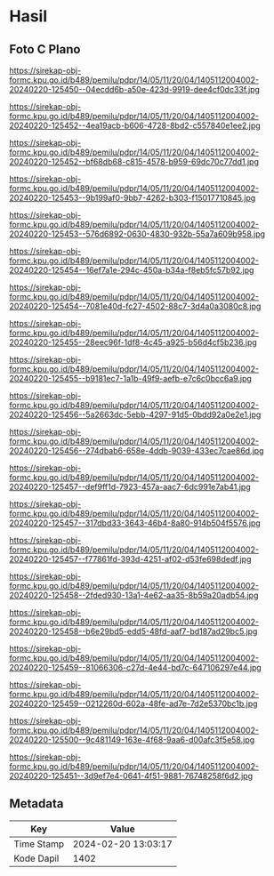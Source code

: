 # Hasil

## Foto C Plano

https://sirekap-obj-formc.kpu.go.id/b489/pemilu/pdpr/14/05/11/20/04/1405112004002-20240220-125450--04ecdd6b-a50e-423d-9919-dee4cf0dc33f.jpg

https://sirekap-obj-formc.kpu.go.id/b489/pemilu/pdpr/14/05/11/20/04/1405112004002-20240220-125452--4ea19acb-b606-4728-8bd2-c557840e1ee2.jpg

https://sirekap-obj-formc.kpu.go.id/b489/pemilu/pdpr/14/05/11/20/04/1405112004002-20240220-125452--bf68db68-c815-4578-b959-69dc70c77dd1.jpg

https://sirekap-obj-formc.kpu.go.id/b489/pemilu/pdpr/14/05/11/20/04/1405112004002-20240220-125453--9b199af0-9bb7-4262-b303-f15017710845.jpg

https://sirekap-obj-formc.kpu.go.id/b489/pemilu/pdpr/14/05/11/20/04/1405112004002-20240220-125453--576d6892-0630-4830-932b-55a7a609b958.jpg

https://sirekap-obj-formc.kpu.go.id/b489/pemilu/pdpr/14/05/11/20/04/1405112004002-20240220-125454--16ef7a1e-294c-450a-b34a-f8eb5fc57b92.jpg

https://sirekap-obj-formc.kpu.go.id/b489/pemilu/pdpr/14/05/11/20/04/1405112004002-20240220-125454--7081e40d-fc27-4502-88c7-3d4a0a3080c8.jpg

https://sirekap-obj-formc.kpu.go.id/b489/pemilu/pdpr/14/05/11/20/04/1405112004002-20240220-125455--28eec96f-1df8-4c45-a925-b56d4cf5b236.jpg

https://sirekap-obj-formc.kpu.go.id/b489/pemilu/pdpr/14/05/11/20/04/1405112004002-20240220-125455--b9181ec7-1a1b-49f9-aefb-e7c6c0bcc6a9.jpg

https://sirekap-obj-formc.kpu.go.id/b489/pemilu/pdpr/14/05/11/20/04/1405112004002-20240220-125456--5a2663dc-5ebb-4297-91d5-0bdd92a0e2e1.jpg

https://sirekap-obj-formc.kpu.go.id/b489/pemilu/pdpr/14/05/11/20/04/1405112004002-20240220-125456--274dbab6-658e-4ddb-9039-433ec7cae86d.jpg

https://sirekap-obj-formc.kpu.go.id/b489/pemilu/pdpr/14/05/11/20/04/1405112004002-20240220-125457--def9ff1d-7923-457a-aac7-6dc991e7ab41.jpg

https://sirekap-obj-formc.kpu.go.id/b489/pemilu/pdpr/14/05/11/20/04/1405112004002-20240220-125457--317dbd33-3643-46b4-8a80-914b504f5576.jpg

https://sirekap-obj-formc.kpu.go.id/b489/pemilu/pdpr/14/05/11/20/04/1405112004002-20240220-125457--f77861fd-393d-4251-af02-d53fe698dedf.jpg

https://sirekap-obj-formc.kpu.go.id/b489/pemilu/pdpr/14/05/11/20/04/1405112004002-20240220-125458--2fded930-13a1-4e62-aa35-8b59a20adb54.jpg

https://sirekap-obj-formc.kpu.go.id/b489/pemilu/pdpr/14/05/11/20/04/1405112004002-20240220-125458--b6e29bd5-edd5-48fd-aaf7-bd187ad29bc5.jpg

https://sirekap-obj-formc.kpu.go.id/b489/pemilu/pdpr/14/05/11/20/04/1405112004002-20240220-125459--81066306-c27d-4e44-bd7c-647106297e44.jpg

https://sirekap-obj-formc.kpu.go.id/b489/pemilu/pdpr/14/05/11/20/04/1405112004002-20240220-125459--0212260d-602a-48fe-ad7e-7d2e5370bc1b.jpg

https://sirekap-obj-formc.kpu.go.id/b489/pemilu/pdpr/14/05/11/20/04/1405112004002-20240220-125500--9c481149-163e-4f68-9aa6-d00afc3f5e58.jpg

https://sirekap-obj-formc.kpu.go.id/b489/pemilu/pdpr/14/05/11/20/04/1405112004002-20240220-125451--3d9ef7e4-0641-4f51-9881-76748258f6d2.jpg


## Metadata

| Key        | Value               |
| ---------- | ------------------- |
| Time Stamp | 2024-02-20 13:03:17 |
| Kode Dapil | 1402                |



